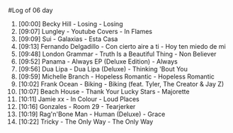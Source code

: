 #Log of 06 day

1. [00:00] Becky Hill - Losing - Losing
1. [09:07] Lungley - Youtube Covers - In Flames
1. [09:09] Sui - Galaxias - Esta Casa
1. [09:13] Fernando Delgadillo - Con cierto aire a ti - Hoy ten miedo de mi
1. [09:48] London Grammar - Truth Is a Beautiful Thing - Non Believer
1. [09:52] Panama - Always EP (Deluxe Edition) - Always
1. [09:56] Dua Lipa - Dua Lipa (Deluxe) - Thinking 'Bout You
1. [09:59] Michelle Branch - Hopeless Romantic - Hopeless Romantic
1. [10:02] Frank Ocean - Biking - Biking (feat. Tyler, The Creator & Jay Z)
1. [10:07] Beach House - Thank Your Lucky Stars - Majorette
1. [10:11] Jamie xx - In Colour - Loud Places
1. [10:16] Gonzales - Room 29 - Tearjerker
1. [10:19] Rag'n'Bone Man - Human (Deluxe) - Grace
1. [10:22] Tricky - The Only Way - The Only Way
